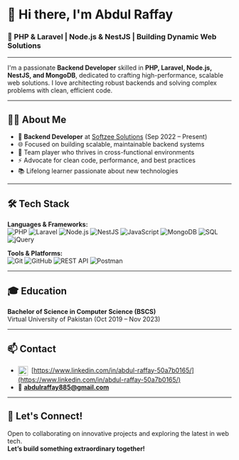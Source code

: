 # 👋 Hi there, I'm Abdul Raffay

### 🚀 PHP & Laravel | Node.js & NestJS | Building Dynamic Web Solutions

---

I'm a passionate **Backend Developer** skilled in **PHP, Laravel, Node.js, NestJS, and MongoDB**, dedicated to crafting high-performance, scalable web solutions. I love architecting robust backends and solving complex problems with clean, efficient code.

---

## 🧑‍💻 About Me

- 🏢 **Backend Developer** at [Softzee Solutions](https://softzee.com) (Sep 2022 – Present)
- 🌐 Focused on building scalable, maintainable backend systems
- 🤝 Team player who thrives in cross-functional environments
- ⚡ Advocate for clean code, performance, and best practices
- 📚 Lifelong learner passionate about new technologies

---

## 🛠️ Tech Stack

**Languages & Frameworks:**  
![PHP](https://img.shields.io/badge/PHP-777BB4?style=flat&logo=php&logoColor=white)
![Laravel](https://img.shields.io/badge/Laravel-FF2D20?style=flat&logo=laravel&logoColor=white)
![Node.js](https://img.shields.io/badge/Node.js-339933?style=flat&logo=node.js&logoColor=white)
![NestJS](https://img.shields.io/badge/NestJS-E0234E?style=flat&logo=nestjs&logoColor=white)
![JavaScript](https://img.shields.io/badge/JavaScript-F7DF1E?style=flat&logo=javascript&logoColor=black)
![MongoDB](https://img.shields.io/badge/MongoDB-47A248?style=flat&logo=mongodb&logoColor=white)
![SQL](https://img.shields.io/badge/SQL-4479A1?style=flat&logo=postgresql&logoColor=white)
![jQuery](https://img.shields.io/badge/jQuery-0769AD?style=flat&logo=jquery&logoColor=white)

**Tools & Platforms:**  
![Git](https://img.shields.io/badge/Git-F05032?style=flat&logo=git&logoColor=white)
![GitHub](https://img.shields.io/badge/GitHub-181717?style=flat&logo=github&logoColor=white)
![REST API](https://img.shields.io/badge/REST-02569B?style=flat&logo=rest&logoColor=white)
![Postman](https://img.shields.io/badge/Postman-FF6C37?style=flat&logo=postman&logoColor=white)

---

## 🎓 Education

**Bachelor of Science in Computer Science (BSCS)**  
Virtual University of Pakistan (Oct 2019 – Nov 2023)

---

## 📫 Contact

- <img src="https://cdn.jsdelivr.net/gh/devicons/devicon/icons/linkedin/linkedin-original.svg" alt="LinkedIn" width="22" style="vertical-align:middle; margin-right:4px;"/> [https://www.linkedin.com/in/abdul-raffay-50a7b0165/](https://www.linkedin.com/in/abdul-raffay-50a7b0165/)
- 📧 **abdulraffay885@gmail.com**

---

## 🌟 Let's Connect!

Open to collaborating on innovative projects and exploring the latest in web tech.  
**Let’s build something extraordinary together!**

<!--
Want to know more? Check out my pinned repos below!
-->
